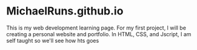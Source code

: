 # MichaelRuns.github.io
This is my web development learning page. For my first project, I will be creating a personal website and portfolio. In HTML, CSS, and Jscript, I am self taught
so we'll see how hts goes
